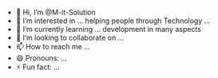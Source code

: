 - 👋 Hi, I’m @M-it-Solution
- 👀 I’m interested in ... helping people through Technology ...
- 🌱 I’m currently learning ... development in many aspects
- 💞️ I’m looking to collaborate on ... 
- 📫 How to reach me ...
- 😄 Pronouns: ...
- ⚡ Fun fact: ...

<!---
MIT-Graz/MIT-Graz is a ✨ special ✨ repository because its `README.md` (this file) appears on your GitHub profile.
You can click the Preview link to take a look at your changes.
--->
